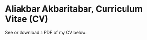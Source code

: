 # Aliakbar Akbaritabar, Curriculum Vitae (CV)

See or download a PDF of my CV below:

<object data="./CV_MD/Akbaritabar_CV.pdf" type="application/pdf" frameborder="0" width="600px" height="550px" style="padding: 20px;">
    <embed src="https://docs.google.com/viewer?url=https://github.com/akbaritabar/akbaritabar.github.io/raw/main/docs/./CV_MD/Akbaritabar_CV.pdf&embedded=true" width="600px" height="550px"/>
</object>